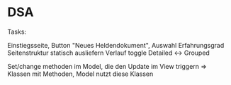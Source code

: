 # DSA

Tasks: 

Einstiegsseite, Button "Neues Heldendokument", Auswahl Erfahrungsgrad
Seitenstruktur statisch ausliefern
Verlauf toggle Detailed <-> Grouped


Set/change methoden im Model, die den Update im View triggern => Klassen mit Methoden, Model nutzt diese Klassen 